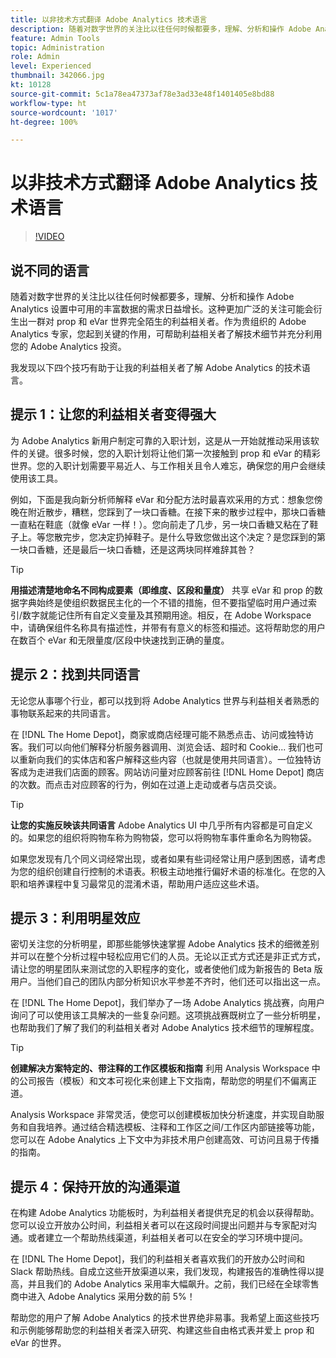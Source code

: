 ```yaml
---
title: 以非技术方式翻译 Adobe Analytics 技术语言
description: 随着对数字世界的关注比以往任何时候都要多，理解、分析和操作 Adobe Analytics 设置中可用的丰富数据的需求日益增长。这种更加广泛的关注可能会衍生出一群对 prop 和 eVar 世界完全陌生的利益相关者。作为贵组织的 Adobe Analytics 专家，您起到关键的作用，可帮助利益相关者了解技术细节并充分利用您的 Adobe Analytics 投资。
feature: Admin Tools
topic: Administration
role: Admin
level: Experienced
thumbnail: 342066.jpg
kt: 10128
source-git-commit: 5c1a78ea47373af78e3ad33e48f1401405e8bd88
workflow-type: ht
source-wordcount: '1017'
ht-degree: 100%

---
```



# 以非技术方式翻译 Adobe Analytics 技术语言

>[!VIDEO](https://video.tv.adobe.com/v/342066/?quality=12&learn=on)

## 说不同的语言

随着对数字世界的关注比以往任何时候都要多，理解、分析和操作 Adobe Analytics 设置中可用的丰富数据的需求日益增长。这种更加广泛的关注可能会衍生出一群对 prop 和 eVar 世界完全陌生的利益相关者。作为贵组织的 Adobe Analytics 专家，您起到关键的作用，可帮助利益相关者了解技术细节并充分利用您的 Adobe Analytics 投资。

我发现以下四个技巧有助于让我的利益相关者了解 Adobe Analytics 的技术语言。

## 提示 1：让您的利益相关者变得强大

为 Adobe Analytics 新用户制定可靠的入职计划，这是从一开始就推动采用该软件的关键。很多时候，您的入职计划将让他们第一次接触到 prop 和 eVar 的精彩世界。您的入职计划需要平易近人、与工作相关且令人难忘，确保您的用户会继续使用该工具。

例如，下面是我向新分析师解释 eVar 和分配方法时最喜欢采用的方式：想象您傍晚在附近散步，糟糕，您踩到了一块口香糖。在接下来的散步过程中，那块口香糖一直粘在鞋底（就像 eVar 一样！）。您向前走了几步，另一块口香糖又粘在了鞋子上。等您散完步，您决定扔掉鞋子。是什么导致您做出这个决定？是您踩到的第一块口香糖，还是最后一块口香糖，还是这两块同样难辞其咎？

>[!TIP]
>
>**用描述清楚地命名不同构成要素（即维度、区段和量度）**
>共享 eVar 和 prop 的数据字典始终是使组织数据民主化的一个不错的措施，但不要指望临时用户通过索引/数字就能记住所有自定义变量及其预期用途。相反，在 Adobe Workspace 中，请确保组件名称具有描述性，并带有有意义的标签和描述。这将帮助您的用户在数百个 eVar 和无限量度/区段中快速找到正确的量度。

## 提示 2：找到共同语言

无论您从事哪个行业，都可以找到将 Adobe Analytics 世界与利益相关者熟悉的事物联系起来的共同语言。

在 [!DNL The Home Depot]，商家或商店经理可能不熟悉点击、访问或独特访客。我们可以向他们解释分析服务器调用、浏览会话、超时和 Cookie... 我们也可以重新向我们的实体店和客户解释这些内容（也就是使用共同语言）。一位独特访客成为走进我们店面的顾客。网站访问量对应顾客前往 [!DNL Home Depot] 商店的次数。而点击对应顾客的行为，例如在过道上走动或者与店员交谈。

>[!TIP]
>
>**让您的实施反映该共同语言**
>Adobe Analytics UI 中几乎所有内容都是可自定义的。如果您的组织将购物车称为购物袋，您可以将购物车事件重命名为购物袋。
>
>如果您发现有几个同义词经常出现，或者如果有些词经常让用户感到困惑，请考虑为您的组织创建自行控制的术语表。积极主动地推行偏好术语的标准化。在您的入职和培养课程中复习最常见的混淆术语，帮助用户适应这些术语。

## 提示 3：利用明星效应

密切关注您的分析明星，即那些能够快速掌握 Adobe Analytics 技术的细微差别并可以在整个分析过程中轻松应用它们的人员。无论以正式方式还是非正式方式，请让您的明星团队来测试您的入职程序的变化，或者使他们成为新报告的 Beta 版用户。当他们自己的团队内部分析知识水平参差不齐时，他们还可以指出这一点。

在 [!DNL The Home Depot]，我们举办了一场 Adobe Analytics 挑战赛，向用户询问了可以使用该工具解决的一些复杂问题。这项挑战赛既树立了一些分析明星，也帮助我们了解了我们的利益相关者对 Adobe Analytics 技术细节的理解程度。

>[!TIP]
>
>**创建解决方案特定的、带注释的工作区模板和指南**
>利用 Analysis Workspace 中的公司报告（模板）和文本可视化来创建上下文指南，帮助您的明星们不偏离正道。
>
>Analysis Workspace 非常灵活，使您可以创建模板加快分析速度，并实现自助服务和自我培养。通过结合精选模板、注释和工作区之间/工作区内部链接等功能，您可以在 Adobe Analytics 上下文中为非技术用户创建高效、可访问且易于传播的指南。

## 提示 4：保持开放的沟通渠道

在构建 Adobe Analytics 功能板时，为利益相关者提供充足的机会以获得帮助。您可以设立开放办公时间，利益相关者可以在这段时间提出问题并与专家配对沟通。或者建立一个帮助热线渠道，利益相关者可以在安全的学习环境中提问。

在 [!DNL The Home Depot]，我们的利益相关者喜欢我们的开放办公时间和 Slack 帮助热线。自成立这些开放渠道以来，我们发现，构建报告的准确性得以提高，并且我们的 Adobe Analytics 采用率大幅飙升。之前，我们已经在全球零售商中进入 Adobe Analytics 采用分数的前 5%！

帮助您的用户了解 Adobe Analytics 的技术世界绝非易事。我希望上面这些技巧和示例能够帮助您的利益相关者深入研究、构建这些自由格式表并爱上 prop 和 eVar 的世界。
